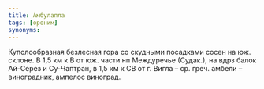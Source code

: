 ```yaml
---
title: Амбулапла
tags: [ороним]
synonyms:
---
```


Куполообразная безлесная гора со скудными посадками сосен на юж. склоне. В 1,5
км к В от юж. части нп Междуречье (Судак.), на вдрз балок Ай-Серез и Су-Чаптран,
в 1,5 км к СВ от г. Вигла – ср. греч. амбели – виноградник, ампелос виноград.
